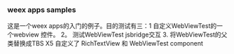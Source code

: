 ### weex apps samples
这是一个weex apps的入门的例子。目的测试有三：1 自定义WebViewTest的一个webview 控件。  2。 测试WebViewTest  jsbridge交互  3. 将WebViewTest的父类替换成TBS X5
自定义了 RichTextView 和 WebViewTest component
